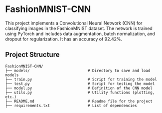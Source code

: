 # FashionMNIST-CNN

This project implements a Convolutional Neural Network (CNN) for classifying images in the FashionMNIST dataset. The network is trained using PyTorch and includes data augmentation, batch normalization, and dropout for regularization. It has an accuracy of 92.42%. 

## Project Structure

```plaintext
FashionMNIST-CNN/
├── models/                          # Directory to save and load models
├── train.py                         # Script for training the model
├── test.py                          # Script for testing the model
├── model.py                         # Definition of the CNN model
├── utils.py                         # Utility functions (plotting, etc.)
├── README.md                        # Readme file for the project
├── requirements.txt                 # List of dependencies
